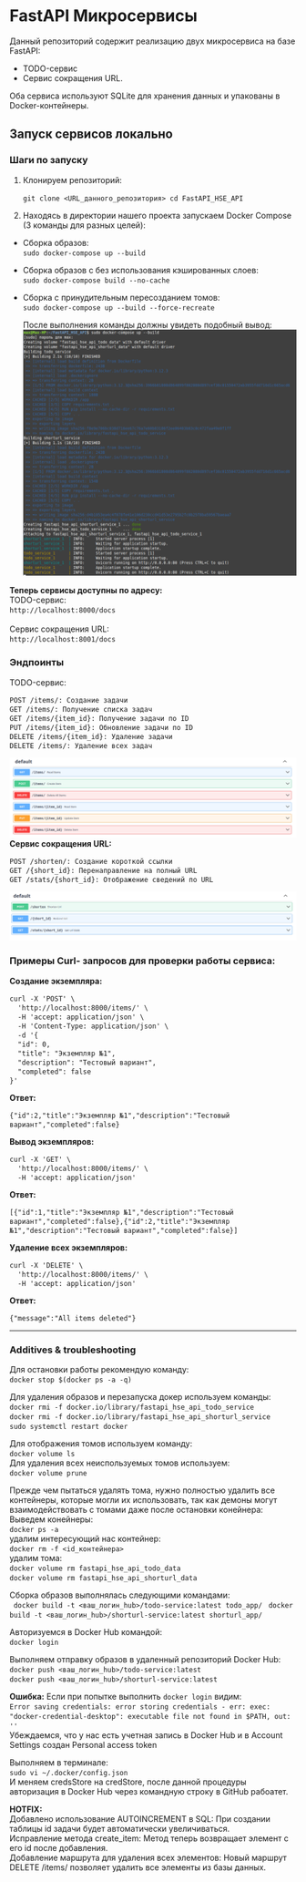 # FastAPI Микросервисы  

Данный репозиторий содержит реализацию двух микросервиса на базе FastAPI: 

* TODO-сервис
* Сервис сокращения URL.

Оба сервиса используют SQLite для хранения данных и упакованы в Docker-контейнеры.

## Запуск сервисов локально

### Шаги по запуску

1. Клонируем репозиторий:

    ```git clone <URL_данного_репозитория> cd FastAPI_HSE_API```

2. Находясь в директории нашего проекта запускаем Docker Compose (3 команды для разных целей):  
- Сборка образов:  
    ```sudo docker-compose up --build```  
- Сборка образов с без использования кэшированных слоев:  
    ```sudo docker-compose build --no-cache```  
- Сборка с принудительным пересозданием томов:  
    ```sudo docker-compose up --build --force-recreate```

  После выполнения команды должны увидеть подобный вывод:
  ![Иллюстрация к проекту № 1](https://github.com/MaxKots/FastAPI_HSE_API/blob/main/.assets/1.png)


**Теперь сервисы доступны по адресу:**  
    TODO-сервис:  
    ```http://localhost:8000/docs```  
    <br>
    Сервис сокращения URL:  
    ```http://localhost:8001/docs```

### Эндпоинты
TODO-сервис:

    POST /items/: Создание задачи
    GET /items/: Получение списка задач
    GET /items/{item_id}: Получение задачи по ID
    PUT /items/{item_id}: Обновление задачи по ID
    DELETE /items/{item_id}: Удаление задачи
    DELETE /items/: Удаление всех задач

  ![Иллюстрация к проекту № 2](https://github.com/MaxKots/FastAPI_HSE_API/blob/main/.assets/2.png)
**Сервис сокращения URL:**

    POST /shorten/: Создание короткой ссылки
    GET /{short_id}: Перенаправление на полный URL
    GET /stats/{short_id}: Отображение сведений по URL
    
  ![Иллюстрация к проекту № 3](https://github.com/MaxKots/FastAPI_HSE_API/blob/main/.assets/3.png)


  ### Примеры Curl- запросов для проверки работы сервиса:  
  **Создание экземпляра:**  
```
curl -X 'POST' \
  'http://localhost:8000/items/' \
  -H 'accept: application/json' \
  -H 'Content-Type: application/json' \
  -d '{
  "id": 0,
  "title": "Экземпляр №1",
  "description": "Тестовый вариант",
  "completed": false
}'
```

**Ответ:**  
```
{"id":2,"title":"Экземпляр №1","description":"Тестовый вариант","completed":false}
```

**Вывод экземпляров:**  
```
curl -X 'GET' \
  'http://localhost:8000/items/' \
  -H 'accept: application/json'
```

**Ответ:** 
```
[{"id":1,"title":"Экземпляр №1","description":"Тестовый вариант","completed":false},{"id":2,"title":"Экземпляр №1","description":"Тестовый вариант","completed":false}]
```

**Удаление всех экземпляров:**  
```
curl -X 'DELETE' \
  'http://localhost:8000/items/' \
  -H 'accept: application/json'
```

**Ответ:**
```
{"message":"All items deleted"}
```
  
___

### Additives & troubleshooting

Для остановки работы рекомендую команду:  
   ```docker stop $(docker ps -a -q)```
   
Для удаления образов и перезапуска докер используем команды:  
   ```docker rmi -f docker.io/library/fastapi_hse_api_todo_service```  
   ```docker rmi -f docker.io/library/fastapi_hse_api_shorturl_service```  
   ```sudo systemctl restart docker```  

Для отображения томов используем команду:  
   ```docker volume ls```  
Для удаления всех неиспользуемых томов используем:  
   ```docker volume prune```  

Прежде чем пытаться удалять тома, нужно полностью удалить все контейнеры, которые могли их использовать, так как демоны могут взаимодействовать с томами даже после остановки конейнера:  
Выведем конейнеры:  
   ```docker ps -a```  
удалим интересующий нас контейнер:  
   ```docker rm -f <id_контейнера>```  
удалим тома:  
   ```docker volume rm fastapi_hse_api_todo_data```  
   ```docker volume rm fastapi_hse_api_shorturl_data```  


Сборка образов выполнялась следующими командами:  
``` docker build -t <ваш_логин_hub>/todo-service:latest todo_app/```
``` docker build -t <ваш_логин_hub>/shorturl-service:latest shorturl_app/```  

Авторизуемся в Docker Hub командой:  
 ```docker login```  
 
Выполняем отправку образов в удаленный репозиторий Docker Hub:  
 ```docker push <ваш_логин_hub>/todo-service:latest```  
 ```docker push <ваш_логин_hub>/shorturl-service:latest```  

**Ошибка:**
Если при попытке выполнить ```docker login``` видим:  
   ```Error saving credentials: error storing credentials - err: exec: "docker-credential-desktop": executable file not found in $PATH, out: ''```    
Убеждаемся, что у нас есть учетная запись в Docker Hub и в Account Settings создан Personal access token

Выполняем в терминале:   
   ```sudo vi ~/.docker/config.json```  
И меняем credsStore на credStore, после данной процедуры авторизация в Docker Hub через командную строку в GitHub рабоатет.

**HOTFIX:**  
Добавлено использование AUTOINCREMENT в SQL: При создании таблицы id задачи будет автоматически увеличиваться.  
Исправление метода create_item: Метод теперь возвращает элемент с его id после добавления.  
Добавление маршрута для удаления всех элементов: Новый маршрут DELETE /items/ позволяет удалить все элементы из базы данных.  





